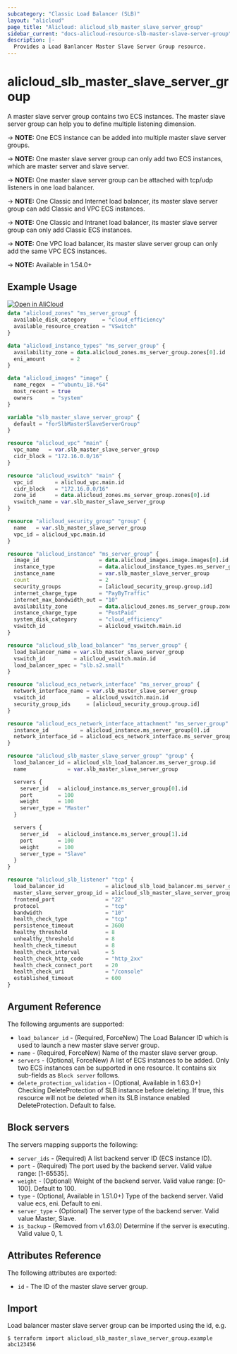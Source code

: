 ```yaml
---
subcategory: "Classic Load Balancer (SLB)"
layout: "alicloud"
page_title: "Alicloud: alicloud_slb_master_slave_server_group"
sidebar_current: "docs-alicloud-resource-slb-master-slave-server-group"
description: |-
  Provides a Load Banlancer Master Slave Server Group resource.
---
```


# alicloud\_slb\_master\_slave\_server\_group

A master slave server group contains two ECS instances. The master slave server group can help you to define multiple listening dimension.

-> **NOTE:** One ECS instance can be added into multiple master slave server groups.

-> **NOTE:** One master slave server group can only add two ECS instances, which are master server and slave server.

-> **NOTE:** One master slave server group can be attached with tcp/udp listeners in one load balancer.

-> **NOTE:** One Classic and Internet load balancer, its master slave server group can add Classic and VPC ECS instances.

-> **NOTE:** One Classic and Intranet load balancer, its master slave server group can only add Classic ECS instances.

-> **NOTE:** One VPC load balancer, its master slave server group can only add the same VPC ECS instances.

-> **NOTE:** Available in 1.54.0+

## Example Usage

<div style="display: block;margin-bottom: 40px;"><div class="oics-button" style="float: right;position: absolute;margin-bottom: 10px;">
  <a href="https://api.aliyun.com/terraform?resource=alicloud_slb_master_slave_server_group&exampleId=9443218a-ef1b-1010-b9c5-8f058968288d56a97ff0&activeTab=example&spm=docs.r.slb_master_slave_server_group.0.9443218aef&intl_lang=EN_US" target="_blank">
    <img alt="Open in AliCloud" src="https://img.alicdn.com/imgextra/i1/O1CN01hjjqXv1uYUlY56FyX_!!6000000006049-55-tps-254-36.svg" style="max-height: 44px; max-width: 100%;">
  </a>
</div></div>

```terraform
data "alicloud_zones" "ms_server_group" {
  available_disk_category     = "cloud_efficiency"
  available_resource_creation = "VSwitch"
}

data "alicloud_instance_types" "ms_server_group" {
  availability_zone = data.alicloud_zones.ms_server_group.zones[0].id
  eni_amount        = 2
}

data "alicloud_images" "image" {
  name_regex  = "^ubuntu_18.*64"
  most_recent = true
  owners      = "system"
}

variable "slb_master_slave_server_group" {
  default = "forSlbMasterSlaveServerGroup"
}

resource "alicloud_vpc" "main" {
  vpc_name   = var.slb_master_slave_server_group
  cidr_block = "172.16.0.0/16"
}

resource "alicloud_vswitch" "main" {
  vpc_id       = alicloud_vpc.main.id
  cidr_block   = "172.16.0.0/16"
  zone_id      = data.alicloud_zones.ms_server_group.zones[0].id
  vswitch_name = var.slb_master_slave_server_group
}

resource "alicloud_security_group" "group" {
  name   = var.slb_master_slave_server_group
  vpc_id = alicloud_vpc.main.id
}

resource "alicloud_instance" "ms_server_group" {
  image_id                   = data.alicloud_images.image.images[0].id
  instance_type              = data.alicloud_instance_types.ms_server_group.instance_types[0].id
  instance_name              = var.slb_master_slave_server_group
  count                      = 2
  security_groups            = [alicloud_security_group.group.id]
  internet_charge_type       = "PayByTraffic"
  internet_max_bandwidth_out = "10"
  availability_zone          = data.alicloud_zones.ms_server_group.zones[0].id
  instance_charge_type       = "PostPaid"
  system_disk_category       = "cloud_efficiency"
  vswitch_id                 = alicloud_vswitch.main.id
}

resource "alicloud_slb_load_balancer" "ms_server_group" {
  load_balancer_name = var.slb_master_slave_server_group
  vswitch_id         = alicloud_vswitch.main.id
  load_balancer_spec = "slb.s2.small"
}

resource "alicloud_ecs_network_interface" "ms_server_group" {
  network_interface_name = var.slb_master_slave_server_group
  vswitch_id             = alicloud_vswitch.main.id
  security_group_ids     = [alicloud_security_group.group.id]
}

resource "alicloud_ecs_network_interface_attachment" "ms_server_group" {
  instance_id          = alicloud_instance.ms_server_group[0].id
  network_interface_id = alicloud_ecs_network_interface.ms_server_group.id
}

resource "alicloud_slb_master_slave_server_group" "group" {
  load_balancer_id = alicloud_slb_load_balancer.ms_server_group.id
  name             = var.slb_master_slave_server_group

  servers {
    server_id   = alicloud_instance.ms_server_group[0].id
    port        = 100
    weight      = 100
    server_type = "Master"
  }

  servers {
    server_id   = alicloud_instance.ms_server_group[1].id
    port        = 100
    weight      = 100
    server_type = "Slave"
  }
}

resource "alicloud_slb_listener" "tcp" {
  load_balancer_id             = alicloud_slb_load_balancer.ms_server_group.id
  master_slave_server_group_id = alicloud_slb_master_slave_server_group.group.id
  frontend_port                = "22"
  protocol                     = "tcp"
  bandwidth                    = "10"
  health_check_type            = "tcp"
  persistence_timeout          = 3600
  healthy_threshold            = 8
  unhealthy_threshold          = 8
  health_check_timeout         = 8
  health_check_interval        = 5
  health_check_http_code       = "http_2xx"
  health_check_connect_port    = 20
  health_check_uri             = "/console"
  established_timeout          = 600
}
```

## Argument Reference

The following arguments are supported:

* `load_balancer_id` - (Required, ForceNew) The Load Balancer ID which is used to launch a new master slave server group.
* `name` - (Required, ForceNew) Name of the master slave server group. 
* `servers` - (Optional, ForceNew) A list of ECS instances to be added. Only two ECS instances can be supported in one resource. It contains six sub-fields as `Block server` follows.
* `delete_protection_validation` - (Optional, Available in 1.63.0+) Checking DeleteProtection of SLB instance before deleting. If true, this resource will not be deleted when its SLB instance enabled DeleteProtection. Default to false.

## Block servers

The servers mapping supports the following:

* `server_ids` - (Required) A list backend server ID (ECS instance ID).
* `port` - (Required) The port used by the backend server. Valid value range: [1-65535].
* `weight` - (Optional) Weight of the backend server. Valid value range: [0-100]. Default to 100.
* `type` - (Optional, Available in 1.51.0+) Type of the backend server. Valid value ecs, eni. Default to eni.
* `server_type` - (Optional) The server type of the backend server. Valid value Master, Slave.
* `is_backup` - (Removed from v1.63.0) Determine if the server is executing. Valid value 0, 1. 

## Attributes Reference

The following attributes are exported:

* `id` - The ID of the master slave server group.

## Import

Load balancer master slave server group can be imported using the id, e.g.

```shell
$ terraform import alicloud_slb_master_slave_server_group.example abc123456
```
